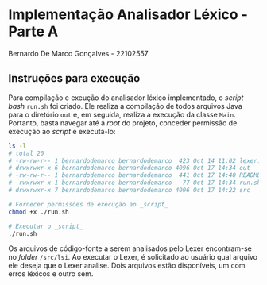 # Implementação Analisador Léxico - Parte A

Bernardo De Marco Gonçalves - 22102557

## Instruções para execução

Para compilação e exeução do analisador léxico implementado, o _script bash_ `run.sh` foi criado. Ele realiza a compilação de todos arquivos Java para o diretório `out` e, em seguida, realiza a execução da classe `Main`. Portanto, basta navegar até a _root_ do projeto, conceder permissão de execução ao _script_ e executá-lo:

```bash
ls -l
# total 20
# -rw-rw-r-- 1 bernardodemarco bernardodemarco  423 Oct 14 11:02 lexer.iml
# drwxrwxr-x 6 bernardodemarco bernardodemarco 4096 Oct 17 14:34 out
# -rw-rw-r-- 1 bernardodemarco bernardodemarco  441 Oct 17 14:40 README.md
# -rwxrwxr-x 1 bernardodemarco bernardodemarco   77 Oct 17 14:34 run.sh
# drwxrwxr-x 7 bernardodemarco bernardodemarco 4096 Oct 17 14:22 src

# Fornecer permissões de execução ao _script_
chmod +x ./run.sh

# Executar o _script_
./run.sh
```

Os arquivos de código-fonte a serem analisados pelo Lexer encontram-se no _folder_ `/src/lsi`. Ao executar o Lexer, é solicitado ao usuário qual arquivo ele deseja que o Lexer analise. Dois arquivos estão disponíveis, um com erros léxicos e outro sem.
